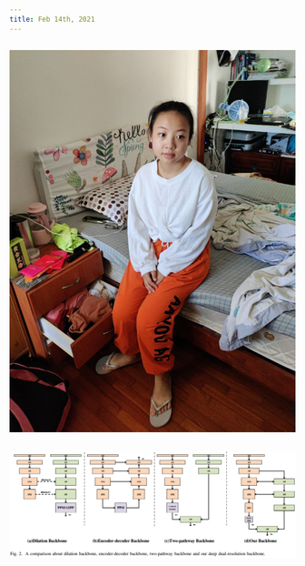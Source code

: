 ```yaml
---
title: Feb 14th, 2021
---
```


## ![](../assets/202102092032.jpg)
## ![](../assets/pages_backbone_1611297300063_0.png)
